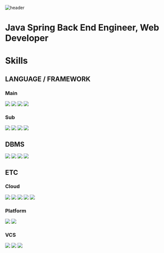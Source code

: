 ![header](https://capsule-render.vercel.app/api?type=Slice&color=FDC9C9&height=120&section=header&text=SangHunBae&fontSize=50)

<h1>Java Spring Back End Engineer, Web Developer</h1>

<h1>Skills</h1>
<h2>LANGUAGE / FRAMEWORK</h2>
<h3>Main</h3>
<p float="left">
  <img src="https://img.shields.io/badge/java-007396?style=flat-square&logo=java&logoColor=white"/>
  <img src="https://img.shields.io/badge/springBoot-6DB33F?style=flat-square&logo=springBoot&logoColor=white"/>
  <img src="https://img.shields.io/badge/javaScript-F7DF1E?style=flat-square&logo=javaScript&logoColor=white"/>
  <img src="https://img.shields.io/badge/vue.js-4FC08D?style=flat-square&logo=vue.js&logoColor=white"/>
</p>

<h3>Sub</h3>
<p float="left">
  <img src="https://img.shields.io/badge/dart-0175C2?style=flat-square&logo=dart&logoColor=white"/>
  <img src="https://img.shields.io/badge/flutter-02569B?style=flat-square&logo=flutter&logoColor=white"/>
  <img src="https://img.shields.io/badge/kotlin-7F52FF?style=flat-square&logo=kotlin&logoColor=white"/>
  <img src="https://img.shields.io/badge/swift-F05138?style=flat-square&logo=swift&logoColor=white"/>
</p>

<h2>DBMS</h2>
<p float="left">
  <img src="https://img.shields.io/badge/oracle-F80000?style=flat-square&logo=oracle&logoColor=white"/>
  <img src="https://img.shields.io/badge/mysql-4479A1?style=flat-square&logo=mysql&logoColor=white"/>
  <img src="https://img.shields.io/badge/mariadb-003545?style=flat-square&logo=mariadb&logoColor=white"/>
  <img src="https://img.shields.io/badge/postgresql-4169E1?style=flat-square&logo=postgresql&logoColor=white"/>
</p>

<h2>ETC</h2>
<h3>Cloud</h3>
<p float="left">
  <img src="https://img.shields.io/badge/docker-2496ED?style=flat-square&logo=docker&logoColor=white"/>
  <img src="https://img.shields.io/badge/kubernetes-326CE5?style=flat-square&logo=kubernetes&logoColor=white"/>
  <img src="https://img.shields.io/badge/openstack-ED1944?style=flat-square&logo=openstack&logoColor=white"/>
  <img src="https://img.shields.io/badge/ansible-EE0000?style=flat-square&logo=ansible&logoColor=white"/>
  <img src="https://img.shields.io/badge/terraform-7B42BC?style=flat-square&logo=terraform&logoColor=white"/>
</p>

<h3>Platform</h3>
<p float="left">
  <img src="https://img.shields.io/badge/android-3DDC84?style=flat-square&logo=android&logoColor=white"/>
  <img src="https://img.shields.io/badge/ios-000000?style=flat-square&logo=ios&logoColor=white"/>  
</p>

<h3>VCS</h3>
<p float="left">
  <img src="https://img.shields.io/badge/git-F05032?style=flat-square&logo=git&logoColor=white"/>
  <img src="https://img.shields.io/badge/github-181717?style=flat-square&logo=github&logoColor=white"/>
  <img src="https://img.shields.io/badge/gitlab-FC6D26?style=flat-square&logo=gitlab&logoColor=white"/>
</p>
<!--
**sanghunDev/sanghunDev** is a ✨ _special_ ✨ repository because its `README.md` (this file) appears on your GitHub profile.

Here are some ideas to get you started:

- 🔭 I’m currently working on ...
- 🌱 I’m currently learning ...
- 👯 I’m looking to collaborate on ...
- 🤔 I’m looking for help with ...
- 💬 Ask me about ...
- 📫 How to reach me: ...
- 😄 Pronouns: ...
- ⚡ Fun fact: ...
-->

